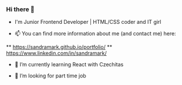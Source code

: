 ### Hi there 👋

* I'm Junior Frontend Developer | HTML/CSS coder and IT girl

* 📫 You can find more information about me (and contact me) here:

** https://sandramark.github.io/portfolio/
** https://www.linkedin.com/in/sandramark/

* 🌱 I’m currently learning React with Czechitas

* 👯 I’m looking for part time job

<!--
**sandramark/sandramark** is a ✨ _special_ ✨ repository because its `README.md` (this file) appears on your GitHub profile.

Here are some ideas to get you started:

- 🔭 I’m currently working on ...
- 🌱 I’m currently learning ...
- 👯 I’m looking to collaborate on ...
- 🤔 I’m looking for help with ...
- 💬 Ask me about ...
- 📫 How to reach me: ...
- 😄 Pronouns: ...
- ⚡ Fun fact: ...
-->



